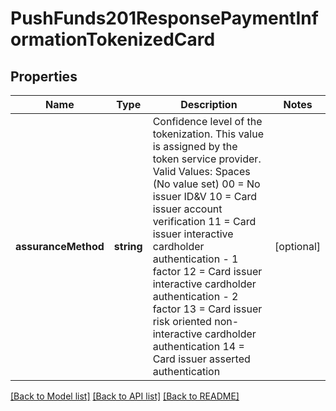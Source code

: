 # PushFunds201ResponsePaymentInformationTokenizedCard

## Properties
Name | Type | Description | Notes
------------ | ------------- | ------------- | -------------
**assuranceMethod** | **string** | Confidence level of the tokenization. This value is assigned by the token service provider.  Valid Values:  Spaces (No value set)  00 &#x3D; No issuer ID&amp;V  10 &#x3D; Card issuer account verification  11 &#x3D; Card issuer interactive cardholder authentication - 1 factor  12 &#x3D; Card issuer interactive cardholder authentication - 2 factor  13 &#x3D; Card issuer risk oriented non-interactive cardholder authentication  14 &#x3D; Card issuer asserted authentication | [optional] 

[[Back to Model list]](../README.md#documentation-for-models) [[Back to API list]](../README.md#documentation-for-api-endpoints) [[Back to README]](../README.md)


